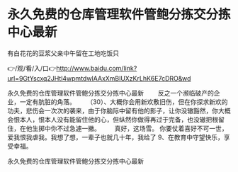 # 永久免费的仓库管理软件管鲍分拣交分拣中心最新
有白花花的豆浆父亲中午留在工地吃饭只

👉/观/看/入/口👉http://www.baidu.com/link?url=9GtYscxq2JHtl4wpmtdwIAAxXmBlUXzKrLhK6E7cDRO&wd

永久免费的仓库管理软件管鲍分拣交分拣中心最新	　　反之一个濒临破产的企业，一定有肮脏的角落。
　　（30）、大概你会用新欢敷旧伤，但在你探求新欢的功夫，悲伤会一次次的袭来，由于你脑际中留有他的影子，让你没辙豁然，你大概会恨本人，恨本人没有能留住他的心，但纵然你做得再过于完备，也没辙把根留住，在他生掷中你不过急遽一撇。
　　真好，这场雪。
	你要仗着喜好不可一世，爱我恨我虐我。我想了想，一辈子也就几十年，我给了
		9、在教育中守望快乐，享受幸福。

永久免费的仓库管理软件管鲍分拣交分拣中心最新
